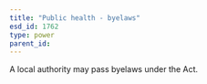 ```yaml
---
title: "Public health - byelaws"
esd_id: 1762
type: power
parent_id:  
---
```


A local authority may pass byelaws under the Act.

